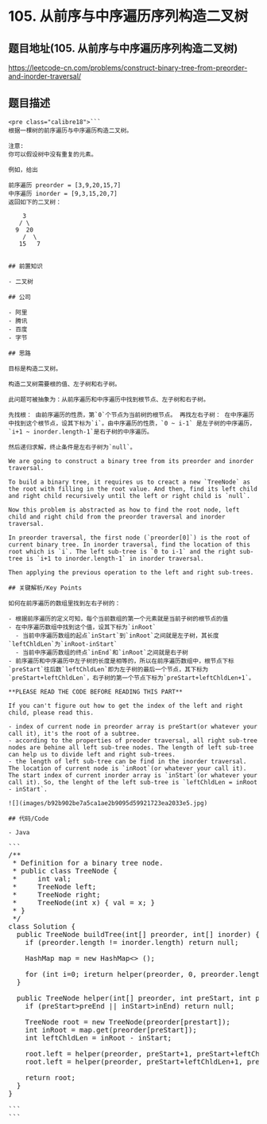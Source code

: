 # 105. 从前序与中序遍历序列构造二叉树

## 题目地址(105. 从前序与中序遍历序列构造二叉树)

<https://leetcode-cn.com/problems/construct-binary-tree-from-preorder-and-inorder-traversal/>

## 题目描述

```
<pre class="calibre18">```
根据一棵树的前序遍历与中序遍历构造二叉树。

注意:
你可以假设树中没有重复的元素。

例如，给出

前序遍历 preorder = [3,9,20,15,7]
中序遍历 inorder = [9,3,15,20,7]
返回如下的二叉树：

    3
   / \
  9  20
    /  \
   15   7

```
```

## 前置知识

- 二叉树

## 公司

- 阿里
- 腾讯
- 百度
- 字节

## 思路

目标是构造二叉树。

构造二叉树需要根的值、左子树和右子树。

此问题可被抽象为：从前序遍历和中序遍历中找到根节点、左子树和右子树。

先找根： 由前序遍历的性质，第`0`个节点为当前树的根节点。 再找左右子树： 在中序遍历中找到这个根节点，设其下标为`i`。由中序遍历的性质，`0 ~ i-1` 是左子树的中序遍历，`i+1 ~ inorder.length-1`是右子树的中序遍历。

然后递归求解，终止条件是左右子树为`null`。

We are going to construct a binary tree from its preorder and inorder traversal.

To build a binary tree, it requires us to creact a new `TreeNode` as the root with filling in the root value. And then, find its left child and right child recursively until the left or right child is `null`.

Now this problem is abstracted as how to find the root node, left child and right child from the preorder traversal and inorder traversal.

In preorder traversal, the first node (`preorder[0]`) is the root of current binary tree. In inorder traversal, find the location of this root which is `i`. The left sub-tree is `0 to i-1` and the right sub-tree is `i+1 to inorder.length-1` in inorder traversal.

Then applying the previous operation to the left and right sub-trees.

## 关键解析/Key Points

如何在前序遍历的数组里找到左右子树的：

- 根据前序遍历的定义可知，每个当前数组的第一个元素就是当前子树的根节点的值
- 在中序遍历数组中找到这个值，设其下标为`inRoot`
  - 当前中序遍历数组的起点`inStart`到`inRoot`之间就是左子树，其长度`leftChldLen`为`inRoot-inStart`
  - 当前中序遍历数组的终点`inEnd`和`inRoot`之间就是右子树
- 前序遍历和中序遍历中左子树的长度是相等的，所以在前序遍历数组中，根节点下标`preStart`往后数`leftChldLen`即为左子树的最后一个节点，其下标为`preStart+leftChldLen`，右子树的第一个节点下标为`preStart+leftChldLen+1`。

**PLEASE READ THE CODE BEFORE READING THIS PART**

If you can't figure out how to get the index of the left and right child, please read this.

- index of current node in preorder array is preStart(or whatever your call it), it's the root of a subtree.
- according to the properties of preoder traversal, all right sub-tree nodes are behine all left sub-tree nodes. The length of left sub-tree can help us to divide left and right sub-trees.
- the length of left sub-tree can be find in the inorder traversal. The location of current node is `inRoot`(or whatever your call it). The start index of current inorder array is `inStart`(or whatever your call it). So, the lenght of the left sub-tree is `leftChldLen = inRoot - inStart`.

![](images/b92b902be7a5ca1ae2b9095d59921723ea2033e5.jpg)

## 代码/Code

- Java

```
<pre class="calibre18">```
<span class="hljs-title">/**
 * Definition for a binary tree node.
 * public class TreeNode {
 *     int val;
 *     TreeNode left;
 *     TreeNode right;
 *     TreeNode(int x) { val = x; }
 * }
 */</span>
<span class="hljs-class"><span class="hljs-keyword">class</span> <span class="hljs-title">Solution</span> </span>{
  <span class="hljs-function"><span class="hljs-keyword">public</span> TreeNode <span class="hljs-title">buildTree</span><span class="hljs-params">(<span class="hljs-keyword">int</span>[] preorder, <span class="hljs-keyword">int</span>[] inorder)</span> </span>{
    <span class="hljs-keyword">if</span> (preorder.length != inorder.length) <span class="hljs-keyword">return</span> <span class="hljs-keyword">null</span>;

    HashMap<Integer, Integer> map = <span class="hljs-keyword">new</span> HashMap<> ();

    <span class="hljs-keyword">for</span> (<span class="hljs-keyword">int</span> i=<span class="hljs-params">0</span>; i<inorder.length; i++) {
      map.put(inorder[i], i);
    }

    <span class="hljs-keyword">return</span> helper(preorder, <span class="hljs-params">0</span>, preorder.length-<span class="hljs-params">1</span>, inorder, <span class="hljs-params">0</span>, inorder.length-<span class="hljs-params">1</span>, map);
  }

  <span class="hljs-function"><span class="hljs-keyword">public</span> TreeNode <span class="hljs-title">helper</span><span class="hljs-params">(<span class="hljs-keyword">int</span>[] preorder, <span class="hljs-keyword">int</span> preStart, <span class="hljs-keyword">int</span> preEnd, <span class="hljs-keyword">int</span>[] inorder, <span class="hljs-keyword">int</span> inStart, <span class="hljs-keyword">int</span> inEnd, HashMap<Integer, Integer> map)</span> </span>{
    <span class="hljs-keyword">if</span> (preStart>preEnd || inStart>inEnd) <span class="hljs-keyword">return</span> <span class="hljs-keyword">null</span>;

    TreeNode root = <span class="hljs-keyword">new</span> TreeNode(preorder[prestart]);
    <span class="hljs-keyword">int</span> inRoot = map.get(preorder[preStart]);
    <span class="hljs-keyword">int</span> leftChldLen = inRoot - inStart;

    root.left = helper(preorder, preStart+<span class="hljs-params">1</span>, preStart+leftChldLen, inorder, inStart, inRoot-<span class="hljs-params">1</span>, map);
    root.left = helper(preorder, preStart+leftChldLen+<span class="hljs-params">1</span>, preEnd, inorder, inRoot+<span class="hljs-params">1</span>, inEnd, map);

    <span class="hljs-keyword">return</span> root;
  }
}

```
```